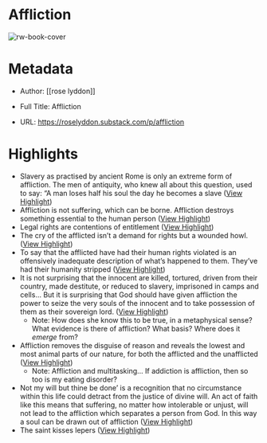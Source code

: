 # Affliction

![rw-book-cover](https://substackcdn.com/image/fetch/w_1200,h_600,c_fill,f_jpg,q_auto:good,fl_progressive:steep,g_auto/https%3A%2F%2Fsubstack-post-media.s3.amazonaws.com%2Fpublic%2Fimages%2F479ff89d-e5ad-4e75-8f95-5347b448b585_550x800.jpeg)

# Metadata
- Author: [[rose lyddon]]
- Full Title: Affliction

- URL: https://roselyddon.substack.com/p/affliction

# Highlights
- Slavery as practised by ancient Rome is only an extreme form of affliction. The men of antiquity, who knew all about this question, used to say: “A man loses half his soul the day he becomes a slave ([View Highlight](https://read.readwise.io/read/01hjt1njqj9va4tdeg5wgbqhy5))
- Affliction is not suffering, which can be borne. Affliction destroys something essential to the human person ([View Highlight](https://read.readwise.io/read/01hjstgdnmncz4gdp4q415dzdx))
- Legal rights are contentions of entitlement ([View Highlight](https://read.readwise.io/read/01hjt1m94ygdwds1mz6w488vay))
- The cry of the afflicted isn’t a demand for rights but a wounded howl. ([View Highlight](https://read.readwise.io/read/01hjt1meftwbsceag64sq0q6dd))
- To say that the afflicted have had their human rights violated is an offensively inadequate description of what’s happened to them. They’ve had their humanity stripped ([View Highlight](https://read.readwise.io/read/01hjstj00d3qzww4n7wbv8jsbp))
- It is not surprising that the innocent are killed, tortured, driven from their country, made destitute, or reduced to slavery, imprisoned in camps and cells… But it is surprising that God should have given affliction the power to seize the very souls of the innocent and to take possession of them as their sovereign lord. ([View Highlight](https://read.readwise.io/read/01hjt1q0rrfv55w6yfxwc9x993))
    - Note: How does she know this to be true, in a metaphysical sense? What evidence is there of affliction? What basis? Where does it *emerge* from?
- Affliction removes the disguise of reason and reveals the lowest and most animal parts of our nature, for both the afflicted and the unafflicted ([View Highlight](https://read.readwise.io/read/01hjt5z3dsdkkeb7d0meqwaye9))
    - Note: Affliction and multitasking...
      If addiction is affliction, then so too is my eating disorder?
- Not my will but thine be done’ is a recognition that no circumstance within this life could detract from the justice of divine will. An act of faith like this means that suffering, no matter how intolerable or unjust, will not lead to the affliction which separates a person from God. In this way a soul can be drawn out of affliction ([View Highlight](https://read.readwise.io/read/01hjt66742737ckmym227694gt))
- The saint kisses lepers ([View Highlight](https://read.readwise.io/read/01hjt682mze3adtn0j2826bwzs))
